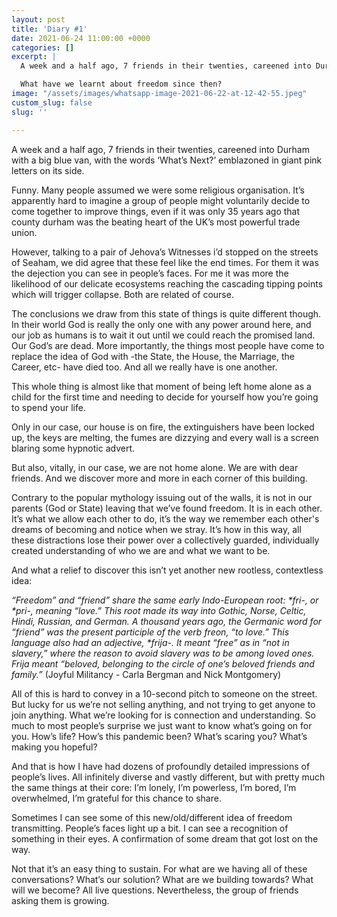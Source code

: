 ```yaml
---
layout: post
title: 'Diary #1'
date: 2021-06-24 11:00:00 +0000
categories: []
excerpt: |
  A week and a half ago, 7 friends in their twenties, careened into Durham with a big blue van, with the words ‘What’s Next?’ emblazoned in giant pink letters on its side. We are calling ourselves the Freedom Tour

  What have we learnt about freedom since then?
image: "/assets/images/whatsapp-image-2021-06-22-at-12-42-55.jpeg"
custom_slug: false
slug: ''

---
```

A week and a half ago, 7 friends in their twenties, careened into Durham with a big blue van, with the words ‘What’s Next?’ emblazoned in giant pink letters on its side.

Funny. Many people assumed we were some religious organisation. It’s apparently hard to imagine a group of people might voluntarily decide to come together to improve things, even if it was only 35 years ago that county durham was the beating heart of the UK’s most powerful trade union.

However, talking to a pair of Jehova’s Witnesses i’d stopped on the streets of Seaham, we did agree that these feel like the end times. For them it was the dejection you can see in people’s faces. For me it was more the likelihood of our delicate ecosystems reaching the cascading tipping points which will trigger collapse. Both are related of course.

The conclusions we draw from this state of things is quite different though. In their world God is really the only one with any power around here, and our job as humans is to wait it out until we could reach the promised land. Our God’s are dead. More importantly, the things most people have come to replace the idea of God with -the State, the House, the Marriage, the Career, etc- have died too. And all we really have is one another.

This whole thing is almost like that moment of being left home alone as a child for the first time and needing to decide for yourself how you’re going to spend your life.

Only in our case, our house is on fire, the extinguishers have been locked up, the keys are melting, the fumes are dizzying and every wall is a screen blaring some hypnotic advert.

But also, vitally, in our case, we are not home alone. We are with dear friends. And we discover more and more in each corner of this building.

Contrary to the popular mythology issuing out of the walls, it is not in our parents (God or State) leaving that we’ve found freedom. It is in each other. It’s what we allow each other to do, it’s the way we remember each other's dreams of becoming and notice when we stray. It’s how in this way, all these distractions lose their power over a collectively guarded, individually created understanding of who we are and what we want to be.

And what a relief to discover this isn’t yet another new rootless, contextless idea:

_“Freedom” and “friend” share the same early Indo-European root: *fri-, or *pri-, meaning “love.” This root made its way into Gothic, Norse, Celtic, Hindi, Russian, and German. A thousand years ago, the Germanic word for “friend” was the present participle of the verb freon, “to love.” This language also had an adjective, *frija-. It meant “free” as in “not in slavery,” where the reason to avoid slavery was to be among loved ones. Frija meant “beloved, belonging to the circle of one’s beloved friends and family.”_ (Joyful Militancy - Carla Bergman and Nick Montgomery)

All of this is hard to convey in a 10-second pitch to someone on the street. But lucky for us we’re not selling anything, and not trying to get anyone to join anything. What we’re looking for is connection and understanding. So much to most people’s surprise we just want to know what’s going on for you. How’s life? How’s this pandemic been? What’s scaring you? What’s making you hopeful?

And that is how I have had dozens of profoundly detailed impressions of people’s lives. All infinitely diverse and vastly different, but with pretty much the same things at their core: I’m lonely, I’m powerless, I’m bored, I’m overwhelmed, I’m grateful for this chance to share.

Sometimes I can see some of this new/old/different idea of freedom transmitting. People’s faces light up a bit. I can see a recognition of something in their eyes. A confirmation of some dream that got lost on the way.

Not that it’s an easy thing to sustain. For what are we having all of these conversations? What’s our solution? What are we building towards? What will we become? All live questions. Nevertheless, the group of friends asking them is growing.